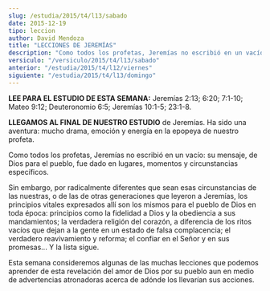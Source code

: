 ```yaml
---
slug: /estudia/2015/t4/l13/sabado
date: 2015-12-19
tipo: leccion
author: David Mendoza
title: "LECCIONES DE JEREMÍAS"
description: "Como todos los profetas, Jeremías no escribió en un vacío: su mensaje, de  Dios para el pueblo, fue dado en lugares, momentos y circunstancias  específicos."
versiculo: "/versiculo/2015/t4/l13/sabado"
anterior: "/estudia/2015/t4/l12/viernes"
siguiente: "/estudia/2015/t4/l13/domingo"
---
```


**LEE PARA EL ESTUDIO DE ESTA SEMANA:** Jeremías 2:13; 6:20; 7:1-10; Mateo 9:12; Deuteronomio 6:5; Jeremías 10:1-5; 23:1-8.

**LLEGAMOS AL FINAL DE NUESTRO ESTUDIO** de Jeremías. Ha sido una aventura: mucho drama, emoción y energía en la epopeya de nuestro profeta.

Como todos los profetas, Jeremías no escribió en un vacío: su mensaje, de Dios para el pueblo, fue dado en lugares, momentos y circunstancias específicos.

Sin embargo, por radicalmente diferentes que sean esas circunstancias de las nuestras, o de las de otras generaciones que leyeron a Jeremías, los principios vitales expresados allí son los mismos para el pueblo de Dios en toda época: principios como la fidelidad a Dios y la obediencia a sus mandamientos; la verdadera religión del corazón, a diferencia de los ritos vacíos que dejan a la gente en un estado de falsa complacencia; el verdadero reavivamiento y reforma; el confiar en el Señor y en sus promesas... Y la lista sigue.

Esta semana consideremos algunas de las muchas lecciones que podemos aprender de esta revelación del amor de Dios por su pueblo aun en medio de advertencias atronadoras acerca de adónde los llevarían sus acciones.
